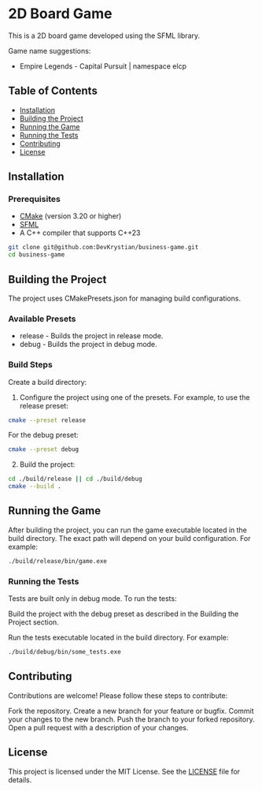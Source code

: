 # 2D Board Game

This is a 2D board game developed using the SFML library.

Game name suggestions:
 - Empire Legends - Capital Pursuit | namespace elcp

## Table of Contents

- [Installation](#installation)
- [Building the Project](#building-the-project)
- [Running the Game](#running-the-game)
- [Running the Tests](#running-the-tests)
- [Contributing](#contributing)
- [License](#license)

## Installation

### Prerequisites

- [CMake](https://cmake.org/) (version 3.20 or higher)
- [SFML](https://www.sfml-dev.org/)
- A C++ compiler that supports C++23

```sh
git clone git@github.com:DevKrystian/business-game.git
cd business-game
```

## Building the Project

The project uses CMakePresets.json for managing build configurations.

### Available Presets
- release - Builds the project in release mode.
- debug - Builds the project in debug mode.

### Build Steps
Create a build directory:

1. Configure the project using one of the presets. For example, to use the release preset:

```sh
cmake --preset release
```
For the debug preset:
```sh
cmake --preset debug
```
2. Build the project:

```sh
cd ./build/release || cd ./build/debug
cmake --build .
```

## Running the Game
After building the project, you can run the game executable located in the build directory. The exact path will depend on your build configuration. For example:

```sh
./build/release/bin/game.exe
```
### Running the Tests
Tests are built only in debug mode. To run the tests:

Build the project with the debug preset as described in the Building the Project section.

Run the tests executable located in the build directory. For example:

```sh
./build/debug/bin/some_tests.exe
```
## Contributing
Contributions are welcome! Please follow these steps to contribute:

Fork the repository.
Create a new branch for your feature or bugfix.
Commit your changes to the new branch.
Push the branch to your forked repository.
Open a pull request with a description of your changes.

## License
This project is licensed under the MIT License. See the [LICENSE](https://opensource.org/license/mit) file for details.
